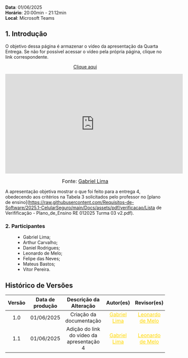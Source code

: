 **Data**: 01/06/2025 <br>
**Horário**: 20:00min - 21:12min <br>
**Local**: Microsoft Teams <br>

## 1. Introdução

O objetivo dessa página é armazenar o vídeo da apresentação da Quarta Entrega. Se não for possível acessar o vídeo pela própria página, clique no link correspondente.

<p style="text-align: center"><a href="https://youtu.be/gnieMHXL8Ek" target="blanket">Clique aqui</a></p>

<center>
<iframe width="560" height="315" src="https://www.youtube.com/embed/gnieMHXL8Ek" title="YouTube video player" frameborder="0" allow="accelerometer; autoplay; clipboard-write; encrypted-media; gyroscope; picture-in-picture; web-share" referrerpolicy="strict-origin-when-cross-origin" allowfullscreen></iframe>
</center>


<font size="3"><p style="text-align: center">Fonte: [Gabriel Lima](https://github.com/gabriel-lima258)</p></font>

A apresentação objetiva mostrar o que foi feito para a entrega 4, obedecendo aos critérios na Tabela 3 solicitados pelo professor no [plano de ensino](https://raw.githubusercontent.com/Requisitos-de-Software/2025.1-CelularSeguro/main/Docs/assets/pdf/verificacao/Lista de Verifificação - Plano_de_Ensino RE 012025 Turma 03 v2.pdf).

### 2. Participantes
<ul style="text-align: justify; padding-left: 4em; margin-top: 0.5em;">
<li>Gabriel Lima;
<li>Arthur Carvalho;
<li>Daniel Rodrigues;
<li>Leonardo de Melo;
<li>Felipe das Neves;
<li>Mateus Bastos;
<li>Vitor Pereira.
</ul>

## Histórico de Versões 

| Versão | Data de produção   | Descrição da Alteração                               | Autor(es)             | Revisor(es)      |Data de Revisão |
| :----: | :----------------: | :--------------------------------------------------: | :-------------------: | :-------------:  |  :-----------: |
1.0 | 01/06/2025 | Criação da documentação | <a style="color:gold;" href="https://github.com/gabriel-lima258" target="_blank">Gabriel Lima</a> | <a style="color:gold;" href="https://github.com/leozinlima" target="_blank">Leonardo de Melo</a> | 01/06/2025 |
1.1 | 01/06/2025 | Adição do link do vídeo da apresentação 4 | <a style="color:gold;" href="https://github.com/gabriel-lima258" target="_blank">Gabriel Lima</a> | <a style="color:gold;" href="https://github.com/leozinlima" target="_blank">Leonardo de Melo</a> | 01/06/2025 |